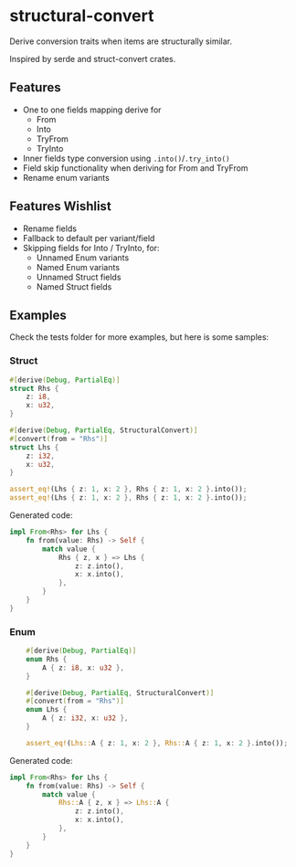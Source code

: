 # structural-convert

Derive conversion traits when items are structurally similar.

Inspired by serde and struct-convert crates.

## Features

- One to one fields mapping derive for
  - From
  - Into
  - TryFrom
  - TryInto
- Inner fields type conversion using `.into()`/`.try_into()`
- Field skip functionality when deriving for From and TryFrom
- Rename enum variants

## Features Wishlist

- Rename fields
- Fallback to default per variant/field
- Skipping fields for Into / TryInto, for:
  - Unnamed Enum variants
  - Named Enum variants
  - Unnamed Struct fields
  - Named Struct fields

## Examples

Check the tests folder for more examples, but here is some samples:

### Struct

```rs
#[derive(Debug, PartialEq)]
struct Rhs {
    z: i8,
    x: u32,
}

#[derive(Debug, PartialEq, StructuralConvert)]
#[convert(from = "Rhs")]
struct Lhs {
    z: i32,
    x: u32,
}

assert_eq!(Lhs { z: 1, x: 2 }, Rhs { z: 1, x: 2 }.into());
assert_eq!(Lhs { z: 1, x: 2 }, Rhs { z: 1, x: 2 }.into());
```

Generated code:

```rs
impl From<Rhs> for Lhs {
    fn from(value: Rhs) -> Self {
        match value {
            Rhs { z, x } => Lhs {
                z: z.into(),
                x: x.into(),
            },
        }
    }
}
```

### Enum

```rs
    #[derive(Debug, PartialEq)]
    enum Rhs {
        A { z: i8, x: u32 },
    }

    #[derive(Debug, PartialEq, StructuralConvert)]
    #[convert(from = "Rhs")]
    enum Lhs {
        A { z: i32, x: u32 },
    }

    assert_eq!(Lhs::A { z: 1, x: 2 }, Rhs::A { z: 1, x: 2 }.into());
```

Generated code:

```rs
impl From<Rhs> for Lhs {
    fn from(value: Rhs) -> Self {
        match value {
            Rhs::A { z, x } => Lhs::A {
                z: z.into(),
                x: x.into(),
            },
        }
    }
}
```
